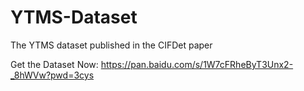 # YTMS-Dataset
The YTMS dataset published in the CIFDet paper


Get the Dataset Now:  https://pan.baidu.com/s/1W7cFRheByT3Unx2-_8hWVw?pwd=3cys
